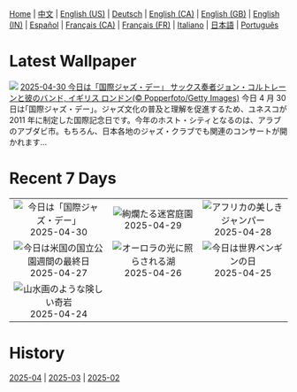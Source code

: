 [Home](../README.md) | [中文](zh-CN.md) | [English (US)](en-US.md) | [Deutsch](de-DE.md) | [English (CA)](en-CA.md) | [English (GB)](en-GB.md) | [English (IN)](en-IN.md) | [Español](es-ES.md) | [Français (CA)](fr-CA.md) | [Français (FR)](fr-FR.md) | [Italiano](it-IT.md) | [日本語](ja-JP.md) | [Português](pt-BR.md)

# Latest Wallpaper
![](https://www.bing.com/th?id=OHR.ColtraneBand_JA-JP3450716389_UHD.jpg)
[2025-04-30 今日は「国際ジャズ・デー」 サックス奏者ジョン・コルトレーンと彼のバンド, イギリス ロンドン(© Popperfoto/Getty Images)](https://www.bing.com/th?id=OHR.ColtraneBand_JA-JP3450716389_UHD.jpg)
今日 4 月 30 日は｢国際ジャズ・デー｣。ジャズ文化の普及と理解を促進するため、ユネスコが 2011 年に制定した国際記念日です。今年のホスト・シティとなるのは、アラブのアブダビ市。もちろん、日本各地のジャズ・クラブでも関連のコンサートが開かれます…

# Recent 7 Days
|  |  |  |
|:---:|:---:|:---:|
| ![](https://www.bing.com/th?id=OHR.ColtraneBand_JA-JP3450716389_400x240.jpg "今日は「国際ジャズ・デー」") 2025-04-30 | ![](https://www.bing.com/th?id=OHR.GardensVillandry_JA-JP2835269741_400x240.jpg "絢爛たる迷宮庭園") 2025-04-29 | ![](https://www.bing.com/th?id=OHR.OrangeImpala_JA-JP2688977471_400x240.jpg "アフリカの美しきジャンパー") 2025-04-28 |
| ![](https://www.bing.com/th?id=OHR.RedwoodGrove_JA-JP2501396373_400x240.jpg "今日は米国の国立公園週間の最終日") 2025-04-27 | ![](https://www.bing.com/th?id=OHR.MaligneLakeJasper_JA-JP2332159486_400x240.jpg "オーロラの光に照らされる湖") 2025-04-26 | ![](https://www.bing.com/th?id=OHR.MagellanicPenguin_JA-JP2151034914_400x240.jpg "今日は世界ペンギンの日") 2025-04-25 |
| ![](https://www.bing.com/th?id=OHR.KenaiSpires_JA-JP1998460612_400x240.jpg "山水画のような険しい奇岩") 2025-04-24 |  |  |

# History
[2025-04](../archives/wallpaper/ja-JP/w_2025_04.md) | [2025-03](../archives/wallpaper/ja-JP/w_2025_03.md) | [2025-02](../archives/wallpaper/ja-JP/w_2025_02.md)
